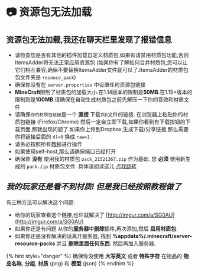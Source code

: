 # 📷 资源包无法加载

## 资源包无法加载,我还在聊天栏里发现了报错信息 <a id="resourcepack-not-loading-i-get-an-error-in-chat"></a>

* 请检查您是否有其他的插件加载自定义材质包,如果有请禁用材质包功能,否则ItemsAdder将无法正常应用资源包 \(如果你有了解如何合并材质包,您可以让它们相互兼容,确保不要替换ItemsAdder文件就可以了.ItemsAdder的材质包包文件夹是 `resouce_pack`\)
* 确保你没有在 `server.properties` 中设置任何资源包链接
* **MineCraft**限制了材质包的加载大小.在1.14版本的限制是**50MB**.在1.15+版本的限制则是**100MB**.请确保在自动生成材质包之前先解压一下你的音效和材质文件
* 请确保`你的材质包链接`是一个 **直接** 下载zip文件的链接. 在浏览器上粘贴你的材质包链接 \(Firefox/Chrome\) 然后一定会立即下载,如果你看到有下载按钮的下载页面,那就出现问题了.如果你上传到Dropbox,生成下载/分享链接,那么需要你将链接后面的 `dl=0` 换成 `raw=1` .
* 请务必按照所有[教程](../plugin-usage/resourcepack-hosting/)进行操作
* 如果使用self-host,那么请确保端口已经打开
* 确保你 **没有** 使用我的材质包 `pack_21521367.zip` 作为基础.  您 **必须** 使用新生成的 `pack.zip` 材质包文件. 具体请阅读这儿 [点我跳转](../plugin-usage/resourcepack-hosting/resourcepack-self-hosting.md)

## _我的玩家还是看不到材质! 但是我已经按照教程做了_ <a id="my-players-cant-see-textures-but-ive-followed-the-whole-tutorial"></a>

有三种方法可以解决这个问题:

* 给你的玩家查看这个链接,也许就解决了 [http://imgur.com/a/SG0AU](http://imgur.com/a/SG0AU)​
* 如果你还是有问题 从你的**服务器**中**删除**插件,再次添加,然后 **启用材质包**.
* 如果你还是没有解决的话离开服务器, 找到 **%appdata%/.minecraft/server-resource-packs** 并且 **删除里面任何东西**. 然后再加入服务器.

{% hint style="danger" %}
确保你没使用 **大写英文** 或者 **特殊字符** 在物品的 **物品名称**, **分组**, **材质** \(png\) 和 **模型** \(json\)
{% endhint %}

